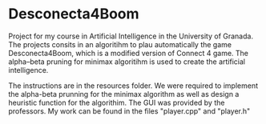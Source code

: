 # Desconecta4Boom
Project for my course in Artificial Intelligence in the University of Granada. 
The projects consits in an algoritihm to plau automatically the game Desconecta4Boom, which is a modified version of Connect 4 game. 
The alpha–beta pruning for minimax algoritihm is used to create the artificial intelligence. 

The instructions are in the resources folder. We were required to implement the alpha-beta prunning for the minimax algorithm as well as
design a heuristic function for the algorithim. The GUI was provided by the professors. My work can be found in the files "player.cpp"
and "player.h"
